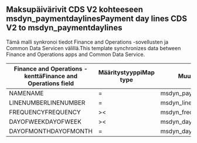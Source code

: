 ## <a name="payment-day-lines-cds-v2-to-msdyn_paymentdaylines"></a><span data-ttu-id="5de05-101">Maksupäivärivit CDS V2 kohteeseen msdyn_paymentdaylines</span><span class="sxs-lookup"><span data-stu-id="5de05-101">Payment day lines CDS V2 to msdyn_paymentdaylines</span></span>

<span data-ttu-id="5de05-102">Tämä malli synkronoi tiedot Finance and Operations -sovellusten ja Common Data Servicen välillä.</span><span class="sxs-lookup"><span data-stu-id="5de05-102">This template synchronizes data between Finance and Operations apps and Common Data Service.</span></span>

<span data-ttu-id="5de05-103">Finance and Operations -kenttä</span><span class="sxs-lookup"><span data-stu-id="5de05-103">Finance and Operations field</span></span> | <span data-ttu-id="5de05-104">Määritystyyppi</span><span class="sxs-lookup"><span data-stu-id="5de05-104">Map type</span></span> | <span data-ttu-id="5de05-105">Muu Dynamics 365 -kenttä</span><span class="sxs-lookup"><span data-stu-id="5de05-105">Other Dynamics 365 field</span></span> | <span data-ttu-id="5de05-106">Oletusarvo</span><span class="sxs-lookup"><span data-stu-id="5de05-106">Default value</span></span>
---|---|---|---
<span data-ttu-id="5de05-107">NAME</span><span class="sxs-lookup"><span data-stu-id="5de05-107">NAME</span></span> | = | <span data-ttu-id="5de05-108">msdyn_paymentday.msdyn_name</span><span class="sxs-lookup"><span data-stu-id="5de05-108">msdyn_paymentday.msdyn_name</span></span> | 
<span data-ttu-id="5de05-109">LINENUMBER</span><span class="sxs-lookup"><span data-stu-id="5de05-109">LINENUMBER</span></span> | = | <span data-ttu-id="5de05-110">msdyn_linenumber</span><span class="sxs-lookup"><span data-stu-id="5de05-110">msdyn_linenumber</span></span> | 
<span data-ttu-id="5de05-111">FREQUENCY</span><span class="sxs-lookup"><span data-stu-id="5de05-111">FREQUENCY</span></span> | >< | <span data-ttu-id="5de05-112">msdyn_frequency</span><span class="sxs-lookup"><span data-stu-id="5de05-112">msdyn_frequency</span></span> | 
<span data-ttu-id="5de05-113">DAYOFWEEK</span><span class="sxs-lookup"><span data-stu-id="5de05-113">DAYOFWEEK</span></span> | >< | <span data-ttu-id="5de05-114">msdyn_dayofweek</span><span class="sxs-lookup"><span data-stu-id="5de05-114">msdyn_dayofweek</span></span> | 
<span data-ttu-id="5de05-115">DAYOFMONTH</span><span class="sxs-lookup"><span data-stu-id="5de05-115">DAYOFMONTH</span></span> | = | <span data-ttu-id="5de05-116">msdyn_dayofmonth</span><span class="sxs-lookup"><span data-stu-id="5de05-116">msdyn_dayofmonth</span></span> | 
